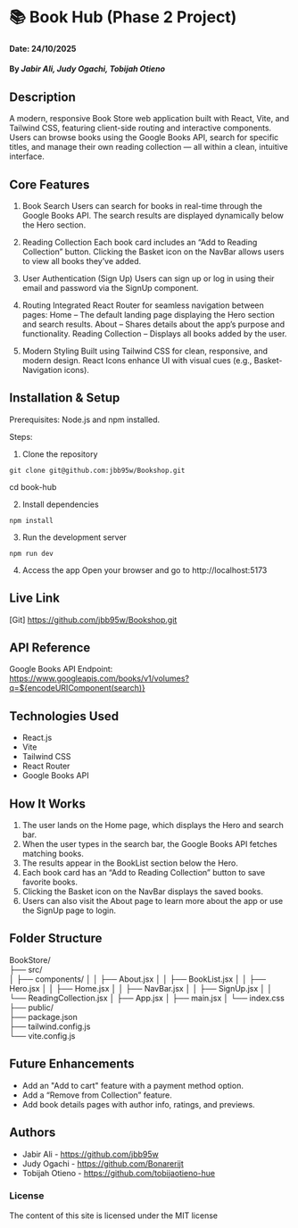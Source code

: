 # 📚 Book Hub (Phase 2 Project)

#### Date: 24/10/2025

#### By *Jabir Ali, Judy Ogachi, Tobijah Otieno*

## Description
A modern, responsive Book Store web application built with React, Vite, and Tailwind CSS, featuring client-side routing and interactive components. Users can browse books using the Google Books API, search for specific titles, and manage their own reading collection — all within a clean, intuitive interface.

## Core Features
1. Book Search
Users can search for books in real-time through the Google Books API.
The search results are displayed dynamically below the Hero section.

2. Reading Collection
Each book card includes an “Add to Reading Collection” button.
Clicking the Basket icon on the NavBar allows users to view all books they’ve added.

3. User Authentication (Sign Up)
Users can sign up or log in using their email and password via the SignUp component.

4. Routing
Integrated React Router for seamless navigation between pages:
Home – The default landing page displaying the Hero section and search results.
About – Shares details about the app’s purpose and functionality.
Reading Collection – Displays all books added by the user.

5. Modern Styling
Built using Tailwind CSS for clean, responsive, and modern design.
React Icons enhance UI with visual cues (e.g., Basket- Navigation icons).

## Installation & Setup
Prerequisites:
Node.js and npm installed.

Steps:
1. Clone the repository
```
git clone git@github.com:jbb95w/Bookshop.git
```
cd book-hub

2. Install dependencies
```
npm install
```
3. Run the development server
```
npm run dev
```
4. Access the app
Open your browser and go to http://localhost:5173

## Live Link
[Git] https://github.com/jbb95w/Bookshop.git

## API Reference
Google Books API Endpoint:
https://www.googleapis.com/books/v1/volumes?q=${encodeURIComponent(search)}

## Technologies Used
- React.js
- Vite
- Tailwind CSS
- React Router
- Google Books API

## How It Works
1. The user lands on the Home page, which displays the Hero and search bar.
2. When the user types in the search bar, the Google Books API fetches matching books.
3. The results appear in the BookList section below the Hero.
4. Each book card has an “Add to Reading Collection” button to save favorite books.
5. Clicking the Basket icon on the NavBar displays the saved books.
6. Users can also visit the About page to learn more about the app or use the SignUp page to login.


## Folder Structure

BookStore/<br>
├── src/<br>
│   ├── components/
│   │   ├── About.jsx
│   │   ├── BookList.jsx
│   │   ├── Hero.jsx
│   │   ├── Home.jsx
│   │   ├── NavBar.jsx
│   │   ├── SignUp.jsx
│   │   └── ReadingCollection.jsx
│   ├── App.jsx
│   ├── main.jsx
│   └── index.css
├── public/<br>
├── package.json<br>
├── tailwind.config.js<br>
└── vite.config.js<br>

## Future Enhancements
- Add an "Add to cart" feature with a payment method option.
- Add a “Remove from Collection” feature.
- Add book details pages with author info, ratings, and previews.

## Authors
- Jabir Ali - https://github.com/jbb95w
- Judy Ogachi - https://github.com/Bonarerijt
- Tobijah Otieno - https://github.com/tobijaotieno-hue

### License
The content of this site is licensed under the MIT license